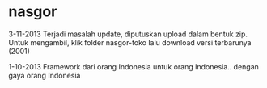 nasgor
======
3-11-2013
Terjadi masalah update, diputuskan upload dalam bentuk zip. Untuk mengambil, klik folder nasgor-toko 
lalu download versi terbarunya (2001)

1-10-2013
Framework dari orang Indonesia untuk orang Indonesia.. dengan gaya orang Indonesia
